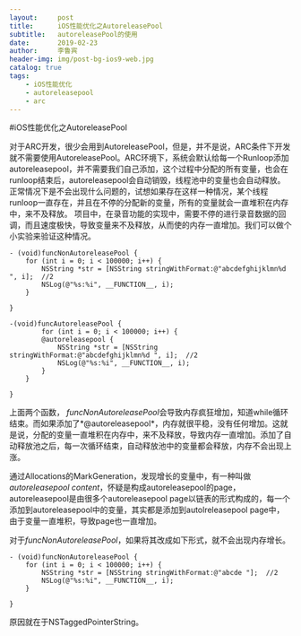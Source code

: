 ```yaml
---
layout:     post
title:      iOS性能优化之AutoreleasePool
subtitle:   autoreleasePool的使用
date:       2019-02-23
author:     李鲁宾
header-img: img/post-bg-ios9-web.jpg
catalog: true
tags:
    - iOS性能优化
    - autoreleasepool
    - arc
---
```


#iOS性能优化之AutoreleasePool

对于ARC开发，很少会用到AutoreleasePool，但是，并不是说，ARC条件下开发就不需要使用AutoreleasePool。ARC环境下，系统会默认给每一个Runloop添加autoreleasepool，并不需要我们自己添加，这个过程中分配的所有变量，也会在runloop结束后，autoreleasepool会自动销毁，线程池中的变量也会自动释放。正常情况下是不会出现什么问题的，试想如果存在这样一种情况，某个线程runloop一直存在，并且在不停的分配新的变量，所有的变量就会一直堆积在内存中，来不及释放。
项目中，在录音功能的实现中，需要不停的进行录音数据的回调，而且速度极快，导致变量来不及释放，从而使的内存一直增加。我们可以做个小实验来验证这种情况。

```
- (void)funcNonAutoreleasePool {
    for (int i = 0; i < 100000; i++) {
        NSString *str = [NSString stringWithFormat:@"abcdefghijklmn%d ", i];  //2
        NSLog(@"%s:%i", __FUNCTION__, i);
    }

}

-(void)funcAutoreleasePool {
        for (int i = 0; i < 100000; i++) {
        @autoreleasepool {
            NSString *str = [NSString stringWithFormat:@"abcdefghijklmn%d ", i];  //2
            NSLog(@"%s:%i", __FUNCTION__, i);
        }
    }

}
```

上面两个函数， *funcNonAutoreleasePool*会导致内存疯狂增加，知道while循环结束。而如果添加了*@autoreleasepool*，内存就很平稳，没有任何增加。这就是说，分配的变量一直堆积在内存中，来不及释放，导致内存一直增加。添加了自动释放池之后，每一次循环结束，自动释放池中的变量都会释放，内存不会出现上涨。

通过Allocations的MarkGeneration，发现增长的变量中，有一种叫做*autoreleasepool content*，怀疑是构成autoreleasepool的page，autoreleasepool是由很多个autoreleasepool page以链表的形式构成的，每一个添加到autoreleasepool中的变量，其实都是添加到autolreleasepool page中，由于变量一直堆积，导致page也一直增加。

对于*funcNonAutoreleasePool*，如果将其改成如下形式，就不会出现内存增长。
```
- (void)funcNonAutoreleasePool {
    for (int i = 0; i < 100000; i++) {
        NSString *str = [NSString stringWithFormat:@"abcde "];  //2
        NSLog(@"%s:%i", __FUNCTION__, i);
    }

}
```
原因就在于NSTaggedPointerString。


